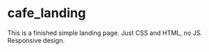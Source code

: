 # cafe_landing

This is a finished simple landing page. Just CSS and HTML, no JS. Responsive design.
